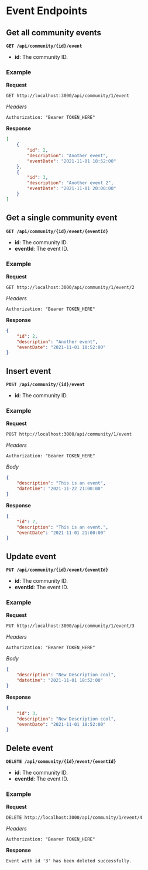 # Event Endpoints

## Get all community events
**`GET /api/community/{id}/event`**
- **id**: The community ID.
### Example
**Request**
```http
GET http://localhost:3000/api/community/1/event
```
*Headers*
```http
Authorization: "Bearer TOKEN_HERE"
```
**Response**
```json
[
    {
        "id": 2,
        "description": "Another event",
        "eventDate": "2021-11-01 18:52:00"
    },
    {
        "id": 3,
        "description": "Another event 2",
        "eventDate": "2021-11-01 20:00:00"
    }
]
```

## Get a single community event
**`GET /api/community/{id}/event/{eventId}`**
- **id**: The community ID.
- **eventId**: The event ID.
### Example
**Request**
```http
GET http://localhost:3000/api/community/1/event/2
```
*Headers*
```http
Authorization: "Bearer TOKEN_HERE"
```
**Response**
```json
{
    "id": 2,
    "description": "Another event",
    "eventDate": "2021-11-01 18:52:00"
}
```

## Insert event
**`POST /api/community/{id}/event`**
- **id**: The community ID.
### Example
**Request**
```
POST http://localhost:3000/api/community/1/event
```
*Headers*
```
Authorization: "Bearer TOKEN_HERE"
```
*Body*
```json
{
    "description": "This is an event",
    "datetime": "2021-11-22 21:00:00"
}
```
**Response**
```json
{
    "id": 7,
    "description": "This is an event.",
    "eventDate": "2021-11-01 21:00:00"
}
```

## Update event
**`PUT /api/community/{id}/event/{eventId}`**
- **id**: The community ID.
- **eventId**: The event ID.
### Example
**Request**
```http
PUT http://localhost:3000/api/community/1/event/3
```
*Headers*
```http
Authorization: "Bearer TOKEN_HERE"
```
*Body*
```json
{
    "description": "New Description cool",
    "datetime": "2021-11-01 18:52:00"
}
```
**Response**
```json
{
    "id": 3,
    "description": "New Description cool",
    "eventDate": "2021-11-01 18:52:00"
}
```

## Delete event
**`DELETE /api/community/{id}/event/{eventId}`**
- **id**: The community ID.
- **eventId**: The event ID.
### Example

**Request**
```http
DELETE http://localhost:3000/api/community/1/event/4
```
*Headers*
```http
Authorization: "Bearer TOKEN_HERE"
```
**Response**
```
Event with id '3' has been deleted successfully.
```